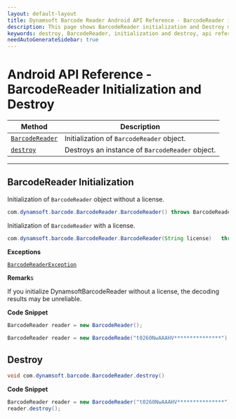 ```yaml
---
layout: default-layout
title: Dynamsoft Barcode Reader Android API Reference - BarcodeReader initialization and Destroy
description: This page shows BarcodeReader initialization and Destroy methods of Dynamsoft Barcode Reader for Android SDK.
keywords: destroy, BarcodeReader, initialization and destroy, api reference, android
needAutoGenerateSidebar: true
---
```


# Android API Reference - BarcodeReader Initialization and Destroy

  | Method               | Description |
  |----------------------|-------------|
  | [`BarcodeReader`](#barcodereader) | Initialization of `BarcodeReader` object.|
  | [`destroy`](#destroy) | Destroys an instance of `BarcodeReader` object.|

---

## BarcodeReader Initialization

Initialization of `BarcodeReader` object without a license.

```java
com.dynamsoft.barcode.BarcodeReader.BarcodeReader() throws BarcodeReaderException
```

Initialization of `BarcodeReader` with a license.

```java
com.dynamsoft.barcode.BarcodeReader.BarcodeReader(String license)	throws Exception
```

**Exceptions**

[`BarcodeReaderException`](../class/BarcodeReaderException.md)

**Remark**s

If you initialize DynamsoftBarcodeReader without a license, the decoding results may be unreliable.

**Code Snippet**

```java
BarcodeReader reader = new BarcodeReader();
```

```java
BarcodeReader reader = new BarcodeReade("t0260NwAAAHV***************");
```

## Destroy

```java
void com.dynamsoft.barcode.BarcodeReader.destroy()
```

**Code Snippet**

```java
BarcodeReader reader = new BarcodeReader("t0260NwAAAHV***************");
reader.destroy();
```
